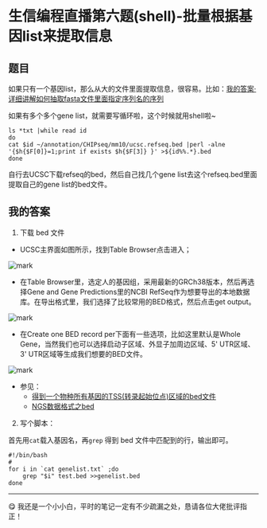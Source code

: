 # 生信编程直播第六题(shell)-批量根据基因list来提取信息

## 题目


如果只有一个基因list，那么从大的文件里面提取信息，很容易。比如：[我的答案·详细讲解如何抽取fasta文件里面指定序列名的序列](https://vip.biotrainee.com/d/277 )

如果有多个多个gene list，就需要写循环啦，这个时候就用shell啦~

```shell
ls *txt |while read id
do
cat $id ~/annotation/CHIPseq/mm10/ucsc.refseq.bed |perl -alne '{$h{$F[0]}=1;print if exists $h{$F[3]} }' >${id%%.*}.bed
done
```

自行去UCSC下载refseq的bed，然后自己找几个gene list去这个refseq.bed里面提取自己的gene list的bed文件。

## 我的答案

1. 下载 bed 文件


- UCSC主界面如图所示，找到Table Browser点击进入；

![mark](http://oo3g995ih.bkt.clouddn.com/blog/180129/K71mGaBl7f.png?imageslim)

- 在Table Browser里，选定人的基因组，采用最新的GRCh38版本，然后再选择Gene and Gene Predictions里的NCBI RefSeq作为想要导出的本地数据库。在导出格式里，我们选择了比较常用的BED格式，然后点击get output。

![mark](http://oo3g995ih.bkt.clouddn.com/blog/180129/dbmG7j3gb4.png?imageslim)

- 在Create one BED record per下面有一些选项，比如这里默认是Whole Gene，当然我们也可以选择启动子区域、外显子加周边区域、5' UTR区域、3' UTR区域等生成我们想要的BED文件。

![mark](http://oo3g995ih.bkt.clouddn.com/blog/180129/a5G384IHaf.png?imageslim)

- 参见：
    - [得到一个物种所有基因的TSS(转录起始位点)区域的bed文件](http://www.bio-info-trainee.com/2494.html)
    - [NGS数据格式之bed](https://mp.weixin.qq.com/s?__biz=MzUzMTEwODk0Ng==&mid=2247484331&idx=1&sn=3d2b2e644e1423e282318ef1d3bf3cec&scene=21#wechat_redirect)

2. 写个脚本：

首先用`cat`载入基因名，再`grep` 得到 bed 文件中匹配到的行，输出即可。

```
#!/bin/bash
#
for i in `cat genelist.txt` ;do
    grep "$i" test.bed >>genelist.bed
done
```

---

:yum: 我还是一个小小白，平时的笔记一定有不少疏漏之处，恳请各位大佬批评指正！


